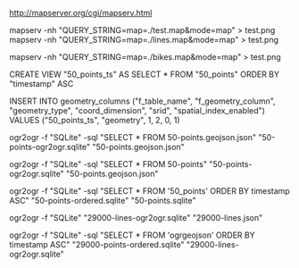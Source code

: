 http://mapserver.org/cgi/mapserv.html


mapserv -nh "QUERY_STRING=map=./test.map&mode=map" > test.png
mapserv -nh "QUERY_STRING=map=./lines.map&mode=map" > test.png


mapserv -nh "QUERY_STRING=map=./bikes.map&mode=map" > test.png


CREATE VIEW "50_points_ts" AS
SELECT * FROM "50_points" ORDER BY "timestamp" ASC

INSERT INTO geometry_columns ("f_table_name", "f_geometry_column", "geometry_type", "coord_dimension", "srid", "spatial_index_enabled") VALUES ("50_points_ts", "geometry", 1, 2, 0, 1)


ogr2ogr -f "SQLite" -sql "SELECT * FROM 50-points.geojson.json" "50-points-ogr2ogr.sqlite" "50-points.geojson.json"

ogr2ogr -f "SQLite" -sql "SELECT * FROM 50-points" "50-points-ogr2ogr.sqlite" "50-points.geojson.json"

ogr2ogr -f "SQLite" -sql "SELECT * FROM '50_points' ORDER BY timestamp ASC" "50-points-ordered.sqlite" "50-points.sqlite"



ogr2ogr -f "SQLite" "29000-lines-ogr2ogr.sqlite" "29000-lines.json"

ogr2ogr -f "SQLite" -sql "SELECT * FROM 'ogrgeojson' ORDER BY timestamp ASC" "29000-points-ordered.sqlite" "29000-lines-ogr2ogr.sqlite"